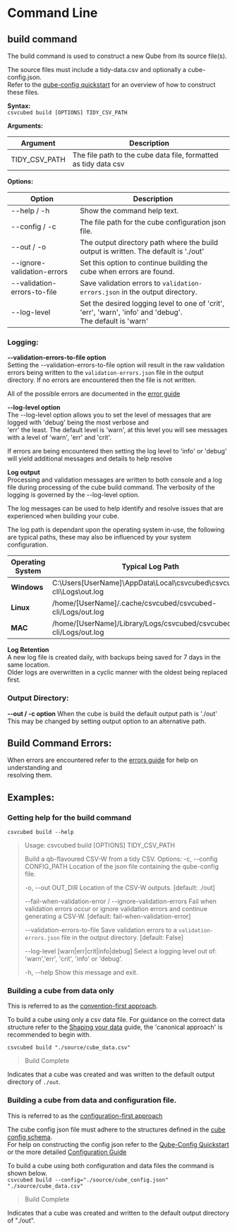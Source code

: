 # Command Line

## build command
The build command is used to construct a new Qube from its source file(s).  

The source files must include a tidy-data.csv and optionally a cube-config.json.  
Refer to the [qube-config quickstart](./qube-config.md) for an overview of how to construct these files.


**Syntax:**  
``csvcubed build [OPTIONS] TIDY_CSV_PATH``

**Arguments:**

| Argument      | Description                                                     |
|---------------|-----------------------------------------------------------------|
| TIDY_CSV_PATH | The file path to the cube data file, formatted as tidy data csv |

**Options:**

| Option                       | Description                                                                                                |
|------------------------------|------------------------------------------------------------------------------------------------------------|
| --help / -h                  | Show the command help text.                                                                                |
| --config / -c                | The file path for the cube configuration json file.                                                        |
| --out / -o                   | The output directory path where the build output is written. The default is './out'                        |
| --ignore-validation-errors   | Set this option to continue building the cube when errors are found.                                       |
| --validation-errors-to-file  | Save validation errors to `validation-errors.json` in the output directory.                                |
| --log-level                  | Set the desired logging level to one of 'crit', 'err', 'warn', 'info' and 'debug'.  <br/> The default is 'warn' |

### Logging:

**--validation-errors-to-file option**  
Setting the --validation-errors-to-file option will result in the raw validation errors being written to the
`validation-errors.json` file in the output directory.  If no errors are encountered then the file is not written.

All of the possible errors are documented in the [error guide](../guides/errors/index.md)

**--log-level option**  
The --log-level option allows you to set the level of messages that are logged with 'debug' being the most verbose and  
'err' the least. The default level is 'warn', at this level you will see messages with a level of 'warn', 'err' and 
'crit'.

If errors are being encountered then setting the log level to 'info' or 'debug' will yield additional messages and 
details to help resolve


**Log output**  
Processing and validation messages are written to both console and a log file during processing of the cube build 
command. The verbosity of the logging is governed by the --log-level option. 

The log messages can be used to help identify and resolve issues that are experienced when building your cube.

The log path is dependant upon the operating system in-use, the following are typical paths, these may also be 
influenced by your system configuration.

| Operating System | Typical Log Path                                                     |
|------------------|----------------------------------------------------------------------|
| **Windows**      | C:\Users\[UserName]\AppData\Local\csvcubed\csvcubed-cli\Logs\out.log | 
| **Linux**        | /home/[UserName]/.cache/csvcubed/csvcubed-cli/Logs/out.log           |
| **MAC**          | /home/[UserName]/Library/Logs/csvcubed/csvcubed-cli/Logs/out.log     |

**Log Retention**  
A new log file is created daily, with backups being saved for 7 days in the same location.  
Older logs are overwritten in a cyclic manner with the oldest being replaced first.

### Output Directory:
**--out / -c option**
When the cube is build the default output path is './out'
This may be changed by setting output option to an alternative path.

## Build Command Errors:
When errors are encountered refer to the [errors guide](../guides/errors/index.md) for help on understanding and  
resolving them.

## Examples:

### Getting help for the build command
``csvcubed build --help``

> Usage: csvcubed build [OPTIONS] TIDY_CSV_PATH
> 
>  Build a qb-flavoured CSV-W from a tidy CSV.
> Options:
  -c, --config CONFIG_PATH        Location of the json file containing the qube-config file.
> 
>  -o, --out OUT_DIR              Location of the CSV-W outputs.  [default: ./out]
>
>  --fail-when-validation-error / --ignore-validation-errors
                                  Fail when validation errors occur or ignore validation errors and continue generating a CSV-W.  [default: fail-when-validation-error]
>
>  --validation-errors-to-file    Save validation errors to a `validation-errors.json` file in the output directory. [default: False]
>
>  --log-level [warn|err|crit|info|debug]
>                                 Select a logging level out of: 'warn','err', 'crit', 'info' or 'debug'.
>
>  -h, --help                     Show this message and exit.

### Building a cube from data only
This is referred to as the [convention-first approach](./qube-config.md).

To build a cube using only a csv data file. For guidance on the correct data structure refer to the
[Shaping your data](../guides/shape-data.md) guide, the 'canonical approach' is recommended to begin with. 

``csvcubed build "./source/cube_data.csv"``

> Build Complete

Indicates that a cube was created and was written to the default output directory of ``./out``.

### Building a cube from data and configuration file.
This is referred to as the [configuration-first approach](./qube-config.md)  

The cube config json file must adhere to the structures defined in the 
[cube config schema](https://purl.org/csv-cubed/qube-config/v1.0).  
For help on constructing the config json refer to the [Qube-Config Quickstart](./qube-config.md) or the more detailed 
[Configuration Guide]("../guides/qube-config/#configuration")   

To build a cube using both configuration and data files the command is shown below.  
``csvcubed build --config="./source/cube_config.json" "./source/cube_data.csv"``

> Build Complete

Indicates that a cube was created and written to the default output directory of "./out".
